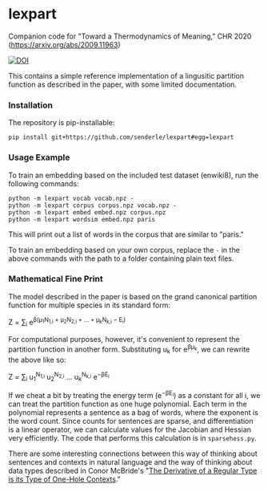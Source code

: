 # lexpart

Companion code for "Toward a Thermodynamics of Meaning," 
CHR 2020 (https://arxiv.org/abs/2009.11963)

[![DOI](https://zenodo.org/badge/307819729.svg)](https://zenodo.org/badge/latestdoi/307819729)

This contains a simple reference implementation of a lingusitic partition
function as described in the paper, with some limited documentation.

### Installation

The repository is pip-installable:

    pip install git+https://github.com/senderle/lexpart#egg=lexpart

### Usage Example

To train an embedding based on the included test dataset (enwiki8), run the
following commands:

    python -m lexpart vocab vocab.npz -
    python -m lexpart corpus corpus.npz vocab.npz -
    python -m lexpart embed embed.npz corpus.npz
    python -m lexpart wordsim embed.npz paris

This will print out a list of words in the corpus that are similar to "paris."

To train an embedding based on your own corpus, replace the `-` in the above
commands with the path to a folder containing plain text files.

### Mathematical Fine Print

The model described in the paper is based on the grand canonical partition
function for multiple species in its standard form: 

Z = ∑<sub>i</sub> e<sup>β(µ<sub>1</sub>N<sub>1,i</sub> + µ<sub>2</sub>N<sub>2,i</sub> + ... + µ<sub>k</sub>N<sub>k,i</sub> − E<sub>i</sub>)</sup>

For computational purposes, however, it's convenient to represent the
partition function in another form. Substituting u<sub>k</sub> for e<sup>βμ<sub>k</sub></sup>, 
we can rewrite the above like so:

Z = ∑<sub>i</sub> u<sub>1</sub><sup>N<sub>1,i</sub></sup> u<sub>2</sub><sup>N<sub>2,i</sub></sup> ... u<sub>k</sub><sup>N<sub>k,i</sub></sup> e<sup>−βE<sub>i</sub></sup>

If we cheat a bit by treating the energy term (e<sup>−βE<sub>i</sub></sup>) 
as a constant for all i, we can treat the partition function as one huge 
polynomial. Each term in the polynomial represents a sentence as a bag of 
words, where the exponent is the word count. Since counts for sentences are 
sparse, and differentiation is a linear operator, we can calculate values 
for the Jacobian and Hessian very efficiently. The code that performs this 
calculation is in `sparsehess.py`.

There are some interesting connections between this way of thinking about
sentences and contexts in natural language and the way of thinking about
data types described in Conor McBride's "[The Derivative of a Regular 
Type is its Type of One-Hole Contexts](http://strictlypositive.org/diff.pdf)."
